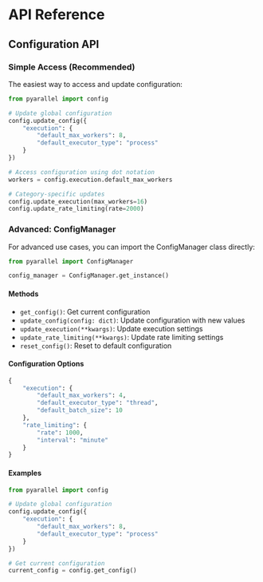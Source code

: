 # API Reference

## Configuration API

### Simple Access (Recommended)

The easiest way to access and update configuration:

```python
from pyarallel import config

# Update global configuration
config.update_config({
    "execution": {
        "default_max_workers": 8,
        "default_executor_type": "process"
    }
})

# Access configuration using dot notation
workers = config.execution.default_max_workers

# Category-specific updates
config.update_execution(max_workers=16)
config.update_rate_limiting(rate=2000)
```

### Advanced: ConfigManager

For advanced use cases, you can import the ConfigManager class directly:

```python
from pyarallel import ConfigManager

config_manager = ConfigManager.get_instance()
```

#### Methods

- `get_config()`: Get current configuration
- `update_config(config: dict)`: Update configuration with new values
- `update_execution(**kwargs)`: Update execution settings
- `update_rate_limiting(**kwargs)`: Update rate limiting settings
- `reset_config()`: Reset to default configuration

#### Configuration Options

```python
{
    "execution": {
        "default_max_workers": 4,
        "default_executor_type": "thread",
        "default_batch_size": 10
    },
    "rate_limiting": {
        "rate": 1000,
        "interval": "minute"
    }
}
```

#### Examples

```python
from pyarallel import config

# Update global configuration
config.update_config({
    "execution": {
        "default_max_workers": 8,
        "default_executor_type": "process"
    }
})

# Get current configuration
current_config = config.get_config()
```